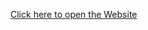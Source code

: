 <a href="https://yalcinkurt89.github.io/Drum_Kit/" target="_blank">Click here to open the Website</a>
